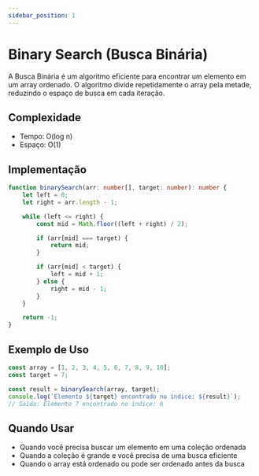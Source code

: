 ```yaml
---
sidebar_position: 1
---
```


# Binary Search (Busca Binária)

A Busca Binária é um algoritmo eficiente para encontrar um elemento em um array ordenado. O algoritmo divide repetidamente o array pela metade, reduzindo o espaço de busca em cada iteração.

## Complexidade

- Tempo: O(log n)
- Espaço: O(1)

## Implementação

```typescript
function binarySearch(arr: number[], target: number): number {
    let left = 0;
    let right = arr.length - 1;

    while (left <= right) {
        const mid = Math.floor((left + right) / 2);

        if (arr[mid] === target) {
            return mid;
        }

        if (arr[mid] < target) {
            left = mid + 1;
        } else {
            right = mid - 1;
        }
    }

    return -1;
}
```

## Exemplo de Uso

```typescript
const array = [1, 2, 3, 4, 5, 6, 7, 8, 9, 10];
const target = 7;

const result = binarySearch(array, target);
console.log(`Elemento ${target} encontrado no índice: ${result}`);
// Saída: Elemento 7 encontrado no índice: 6
```

## Quando Usar

- Quando você precisa buscar um elemento em uma coleção ordenada
- Quando a coleção é grande e você precisa de uma busca eficiente
- Quando o array está ordenado ou pode ser ordenado antes da busca